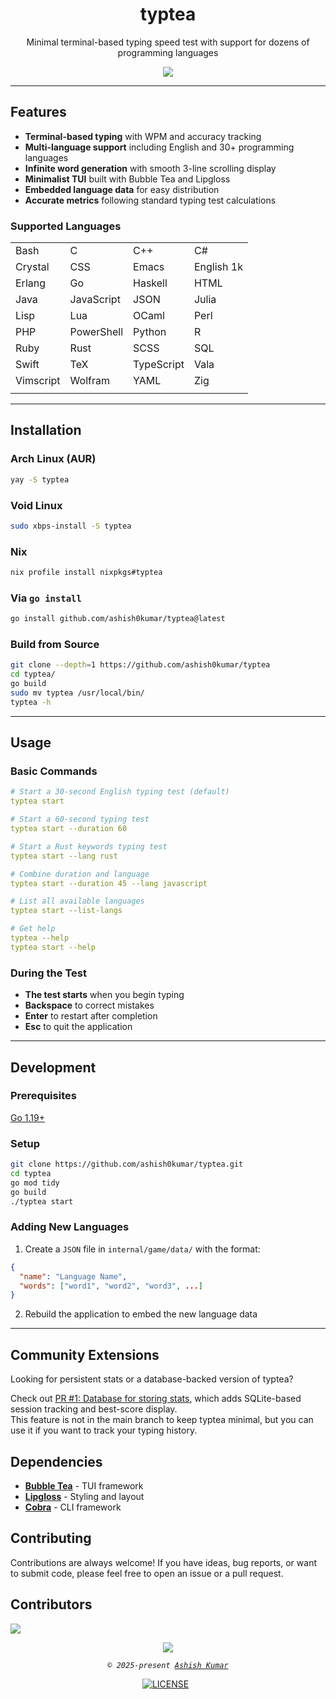 <h1 align="center">typtea</h1>

<p align="center">Minimal terminal-based typing speed test with support for dozens of programming languages</p>

<div align="center">
<img src="assets/example.gif" />
</div>

---

## Features

- **Terminal-based typing** with WPM and accuracy tracking
- **Multi-language support** including English and 30+ programming languages
- **Infinite word generation** with smooth 3-line scrolling display
- **Minimalist TUI** built with Bubble Tea and Lipgloss
- **Embedded language data** for easy distribution
- **Accurate metrics** following standard typing test calculations

### Supported Languages

| | | | |
|-----------|-----------|-----------|-----------|
| Bash      | C         | C++       | C#        |
| Crystal   | CSS       | Emacs     | English 1k|
| Erlang    | Go        | Haskell   | HTML      |
| Java      | JavaScript| JSON      | Julia     |
| Lisp      | Lua       | OCaml     | Perl      |
| PHP       | PowerShell| Python    | R         |
| Ruby      | Rust      | SCSS      | SQL       |
| Swift     | TeX       | TypeScript| Vala      |
| Vimscript | Wolfram   | YAML      | Zig       |
| | | | |

---

## Installation

### Arch Linux (AUR)

```bash
yay -S typtea
```

### Void Linux

```bash
sudo xbps-install -S typtea
```

### Nix

```bash
nix profile install nixpkgs#typtea
```

### Via `go install`

```bash
go install github.com/ashish0kumar/typtea@latest
```

### Build from Source

```bash
git clone --depth=1 https://github.com/ashish0kumar/typtea
cd typtea/
go build
sudo mv typtea /usr/local/bin/
typtea -h
```

---

## Usage

### Basic Commands

```yaml
# Start a 30-second English typing test (default)
typtea start

# Start a 60-second typing test
typtea start --duration 60

# Start a Rust keywords typing test
typtea start --lang rust

# Combine duration and language
typtea start --duration 45 --lang javascript

# List all available languages
typtea start --list-langs

# Get help
typtea --help
typtea start --help
```

### During the Test

- **The test starts** when you begin typing
- **Backspace** to correct mistakes
- **Enter** to restart after completion
- **Esc** to quit the application

---

## Development

### Prerequisites

[Go 1.19+](https://go.dev/doc/install)

### Setup

```bash
git clone https://github.com/ashish0kumar/typtea.git
cd typtea
go mod tidy
go build
./typtea start
```

### Adding New Languages

1. Create a `JSON` file in `internal/game/data/` with the format:

```json
{
  "name": "Language Name",
  "words": ["word1", "word2", "word3", ...]
}
```

2. Rebuild the application to embed the new language data

---

## Community Extensions

Looking for persistent stats or a database-backed version of typtea?

Check out [PR #1: Database for storing stats](https://github.com/ashish0kumar/typtea/pull/1), which adds SQLite-based session tracking and best-score display.  
This feature is not in the main branch to keep typtea minimal, but you can use it if you want to track your typing history.

## Dependencies

- [**Bubble Tea**](https://github.com/charmbracelet/bubbletea) - TUI framework
- [**Lipgloss**](https://github.com/charmbracelet/lipgloss) - Styling and layout
- [**Cobra**](https://github.com/spf13/cobra) - CLI framework

## Contributing

Contributions are always welcome! If you have ideas, bug reports, or want to submit code, please feel free to open an issue or a pull request.

## Contributors

<a href="https://github.com/ashish0kumar/typtea/graphs/contributors">
  <img src="https://contrib.rocks/image?repo=ashish0kumar/typtea" />
</a>

<br>

<p align="center">
	<img src="https://raw.githubusercontent.com/catppuccin/catppuccin/main/assets/footers/gray0_ctp_on_line.svg?sanitize=true" />
</p>

<p align="center">
        <i><code>&copy 2025-present <a href="https://github.com/ashish0kumar">Ashish Kumar</a></code></i>
</p>

<div align="center">
<a href="https://github.com/ashish0kumar/typtea/blob/main/LICENSE"><img src="https://img.shields.io/github/license/ashish0kumar/typtea?style=for-the-badge&color=CBA6F7&logoColor=cdd6f4&labelColor=302D41" alt="LICENSE"></a>&nbsp;&nbsp;
</div>
